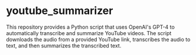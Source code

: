 # youtube_summarizer
This repository provides a Python script that uses OpenAI's GPT-4 to automatically transcribe and summarize YouTube videos. The script downloads the audio from a provided YouTube link, transcribes the audio to text, and then summarizes the transcribed text.
